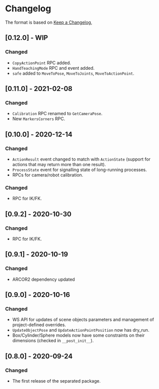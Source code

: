# Changelog

The format is based on [Keep a Changelog](https://keepachangelog.com/en/1.0.0/),

## [0.12.0] - WIP

### Changed
- `CopyActionPoint` RPC added.
- `HandTeachingMode` RPC and event added.
- `safe` added to `MoveToPose`, `MoveToJoints`, `MoveToActionPoint`.

## [0.11.0] - 2021-02-08

### Changed
- `Calibration` RPC renamed to `GetCameraPose`.
- New `MarkersCorners` RPC.

## [0.10.0] - 2020-12-14

### Changed
- `ActionResult` event changed to match with `ActionState` (support for actions that may return more than one result).
- `ProcessState` event for signalling state of long-running processes.
- RPCs for camera/robot calibration.

### Changed
- RPC for IK/FK.

## [0.9.2] - 2020-10-30

### Changed
- RPC for IK/FK.


## [0.9.1] - 2020-10-19

### Changed
- ARCOR2 dependency updated

## [0.9.0] - 2020-10-16

### Changed
- WS API for updates of scene objects parameters and management of project-defined overrides.
- `UpdateObjectPose` and `UpdateActionPointPosition` now has dry_run.
- Box/Cylinder/Sphere models now have some constraints on their dimensions (checked in `__post_init__`).

## [0.8.0] - 2020-09-24
### Changed
- The first release of the separated package.
